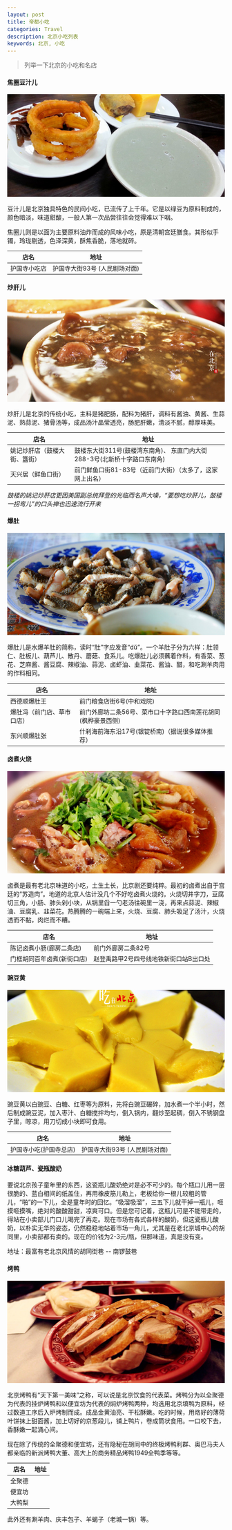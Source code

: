 ```yaml
---
layout: post
title: 帝都小吃
categories: Travel
description: 北京小吃列表
keywords: 北京, 小吃
---
```


> 列举一下北京的小吃和名店

#### 焦圈豆汁儿

![焦圈豆汁儿](/images/travel/jiaoquan-douzhi.jpg)

豆汁儿是北京独具特色的民间小吃，已流传了上千年。它是以绿豆为原料制成的，颜色暗淡，味道甜酸，一般人第一次品尝往往会觉得难以下咽。  

焦圈儿则是以面为主要原料油炸而成的风味小吃，原是清朝宫廷膳食。其形似手镯，玲珑剔透，色泽深黄，酥焦香脆，落地就碎。

| 店名         | 地址                          |
| ------------ | ----------------------------- |
| 护国寺小吃店 | 护国寺大街93号 (人民剧场对面) |



#### 炒肝儿

![炒肝儿](/images/travel/chaogan.jpg)

炒肝儿是北京的传统小吃，主料是猪肥肠，配料为猪肝，调料有酱油、黄酱、生蒜泥、熟蒜泥、猪骨汤等，成品汤汁晶莹透亮，肠肥肝嫩，清淡不腻，醇厚味美。  

| 店名                         | 地址                                                         |
| ---------------------------- | ------------------------------------------------------------ |
| 姚记炒肝店（鼓楼大街、簋街） | 鼓楼东大街311号(鼓楼湾东南角)、 东直门内大街288-3号(北新桥十字路口东南角) |
| 天兴居（鲜鱼口街）           | 前门鲜鱼口街81-83号（近前门大街）（太多了，这家网上出名）    |

*鼓楼的姚记炒肝店更因美国副总统拜登的光临而名声大噪，“要想吃炒肝儿，鼓楼一拐弯儿”的口头禅也迅速流行开来* 

#### 爆肚

![爆肚](/images/travel/baodu.jpg)

爆肚儿是水爆羊肚的简称，读时“肚”字应发音“dǔ”。一个羊肚子分为六样：肚领仁、肚板儿、葫芦儿、散丹、蘑菇、食系儿。吃爆肚儿必须蘸着作料，有香菜、葱花、芝麻酱、酱豆腐、辣椒油、蒜泥、卤虾油、韭菜花、酱油、醋，和吃涮羊肉用的作料相同。

| 店名                       | 地址                                                         |
| -------------------------- | ------------------------------------------------------------ |
| 西德顺爆肚王               | 前门粮食店街6号(中和戏院)                                    |
| 爆肚冯（前门店、草市口店） | 前门外廊坊二条56号、菜市口十字路口西南莲花胡同(枫桦豪景西侧) |
| 东兴顺爆肚张               | 什刹海前海东沿17号(银锭桥南)（据说很多媒体推荐）             |

#### 卤煮火烧

![卤煮](/images/travel/luzhu.jpg)

卤煮是最有老北京味道的小吃，土生土长，比京剧还要纯粹。最初的卤煮出自于宫廷的“苏造肉”。地道的北京人估计没几个不好吃卤煮火烧的。火烧切井字刀，豆腐切三角，小肠、肺头剁小块，从锅里舀一勺老汤往碗里一浇，再来点蒜泥、辣椒油、豆腐乳、韭菜花。热腾腾的一碗端上来，火烧、豆腐、肺头吸足了汤汁，火烧透而不黏，肉烂而不糟。

| 店名                       | 地址                                   |
| -------------------------- | -------------------------------------- |
| 陈记卤煮小肠(廊房二条店)   | 前门外廊房二条82号                     |
| 门框胡同百年卤煮(新街口店) | 赵登禹路甲2号四号线地铁新街口站B出口处 |

#### 豌豆黄

![豌豆黄](/images/travel/wandouhuang.jpg)

豌豆黄以白豌豆、白糖、红枣等为原料，先将白豌豆碾碎，加水煮一个半小时，然后制成豌豆泥，加入枣汁、白糖搅拌均匀，倒入锅内，翻炒至起稠，倒入不锈钢盘子里，晾凉，用刀切成小块即可食用。

| 店名                   | 地址                          |
| ---------------------- | ----------------------------- |
| 护国寺小吃(护国寺总店) | 护国寺大街93号 (人民剧场对面) |

#### 冰糖葫芦、瓷瓶酸奶

要说北京孩子童年里的东西，这瓷瓶儿酸奶绝对是必不可少的。每个瓶口儿用一层很脆的、蓝白相间的纸盖住，再用橡皮筋儿勒上，老板给你一根儿较粗的管儿，“啪”的一下儿，全是童年时的回忆。“吸溜吸溜”，三五下儿就干掉一瓶儿，咂摸咂摸嘴，绝对的酸酸甜甜，凉爽可口。但是您可记着，这瓶儿可是不能带走的，得站在小卖部儿门口儿喝完了再走。现在市场有各式各样的酸奶，但这瓷瓶儿酸奶，以朴实无华的姿态，仍然稳稳地站着市场一角儿，尤其是在老北京城中心的胡同里，小卖部都有卖的。现在的价钱为2-3元/瓶，但那味道，真是没有变。  

地址：最富有老北京风情的胡同街巷 -- 南锣鼓巷

#### 烤鸭

![烤鸭](/images/travel/kaoya.jpg)

北京烤鸭有“天下第一美味”之称，可以说是北京饮食的代表菜。烤鸭分为以全聚德为代表的挂炉烤鸭和以便宜坊为代表的焖炉烤鸭两种，均选用北京填鸭为原料，经过数道工序后入炉烤制而成。成品金黄油亮、干松酥嫩。吃的时候，用烙好的薄荷叶饼抹上甜面酱，加上切好的京葱段儿，铺上鸭片，卷成筒状食用。一口咬下去，香酥嫩一起涌心间。

现在除了传统的全聚德和便宜坊，还有隐秘在胡同中的终极烤鸭利群、奥巴马夫人都亲临的新派烤鸭大董、高大上的商务精品烤鸭1949全鸭季等等。

| 店名   | 地址 |
| ------ | ---- |
| 全聚德 |      |
| 便宜坊 |      |
| 大鸭梨 |      |

此外还有涮羊肉、庆丰包子、羊蝎子（老城一锅）等。

